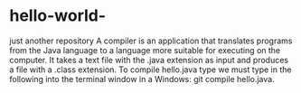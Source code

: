 # hello-world-
just another repository
A compiler is an application that translates programs from the Java language to a language more suitable for executing on the computer. It takes a text file with the .java extension as input and produces a file with a .class extension. To compile hello.java type we must type in the following into the terminal window in a Windows: git compile hello.java.
